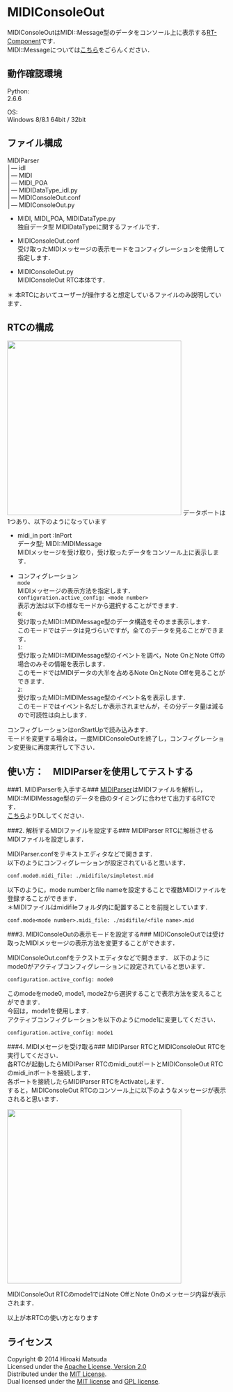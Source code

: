 MIDIConsoleOut
======================
MIDIConsoleOutはMIDI::Message型のデータをコンソール上に表示する[RT-Component][rtm]です．  
MIDI::Messageについては[こちら][idl]をごらんください．

[rtm]:http://www.openrtm.org/openrtm/ja
[idl]: https://github.com/HiroakiMatsuda/MIDIDataType

動作確認環境
------
Python:  
2.6.6  

OS:  
Windows 8/8.1 64bit / 32bit  

ファイル構成
------
MIDIParser  
│― idl   
│― MIDI  
│― MIDI_POA  
│― MIDIDataType_idl.py  
│― MIDIConsoleOut.conf  
│― MIDIConsoleOut.py  

* MIDI, MIDI_POA, MIDIDataType.py  
独自データ型 MIDIDataTypeに関するファイルです．  
 
* MIDIConsoleOut.conf  
受け取ったMIDIメッセージの表示モードをコンフィグレーションを使用して指定します．    

* MIDIConsoleOut.py  
MIDIConsoleOut RTC本体です．  

＊ 本RTCにおいてユーザーが操作すると想定しているファイルのみ説明しています．  

RTCの構成
------  
<img src="https://farm6.staticflickr.com/5604/15666637945_6168d9bcac.jpg" width="400px" />    
データポートは1つあり、以下のようになっています  
  
* midi\_in port :InPort  
データ型; MIDI::MIDIMessage  
MIDIメッセージを受け取り，受け取ったデータをコンソール上に表示します．  

* コンフィグレーション  
  ```mode```  
 MIDIメッセージの表示方法を指定します．  
 ```configuration.active_config: <mode number>```  
 表示方法は以下の様なモードから選択することができます．  
 ```0```:  
 受け取ったMIDI::MIDIMessage型のデータ構造をそのまま表示します．  
 このモードではデータは見づらいですが，全てのデータを見ることができます．  
 ```1```:   
 受け取ったMIDI::MIDIMessage型のイベントを調べ，Note OnとNote Offの場合のみその情報を表示します．  
 このモードではMIDIデータの大半を占めるNote OnとNote Offを見ることができます．  
 ```2```:  
 受け取ったMIDI::MIDIMessage型のイベント名を表示します．  
 このモードではイベント名だしか表示されませんが，その分データ量は減るので可読性は向上します．   
 

 コンフィグレーションはonStartUpで読み込みます．  
 モードを変更する場合は，一度MIDIConsoleOutを終了し，コンフィグレーション変更後に再度実行して下さい．


使い方：　MIDIParserを使用してテストする
------
###1. MIDIParserを入手する###
[MIDIParser][parser]はMIDIファイルを解析し，MIDI::MIDIMessage型のデータを曲のタイミングに合わせて出力するRTCです．  
[こちら][parser]よりDLしてください．

[parser]:https://github.com/HiroakiMatsuda/MIDIParser  


###2. 解析するMIDIファイルを設定する###
MIDIParser RTCに解析させるMIDIファイルを設定します．  

MIDIParser.confをテキストエディタなどで開きます．  
以下のようにコンフィグレーションが設定されていると思います．  

```conf.mode0.midi_file: ./midifile/simpletest.mid ```     

以下のように，mode numberとfile nameを設定することで複数MIDIファイルを登録することができます．  
＊MIDIファイルはmidifileフォルダ内に配置することを前提としています．  

```conf.mode<mode number>.midi_file: ./midifile/<file name>.mid ```     
 
###3. MIDIConsoleOutの表示モードを設定する###
MIDIConsoleOutでは受け取ったMIDIメッセージの表示方法を変更することができます．  

MIDIConsoleOut.confをテクストエディタなどで開きます．
以下のようにmode0がアクティブコンフィグレーションに設定されていると思います．  

```configuration.active_config: mode0```   

このmodeをmode0, mode1, mode2から選択することで表示方法を変えることができます．  
今回は，mode1を使用します．  
アクティブコンフィグレーションを以下のようにmode1に変更してください．  

```configuration.active_config: mode1```  
  
###4. MIDIメセージを受け取る###
MIDIParser RTCとMIDIConsoleOut RTCを実行してください．  
各RTCが起動したらMIDIParser RTCのmidi\_outポートとMIDIConsoleOut RTCのmidi\_inポートを接続します．  
各ポートを接続したらMIDIParser RTCをActivateします．  
すると，MIDIConsoleOut RTCのコンソール上に以下のようなメッセージが表示されると思います． 

<img src="https://farm8.staticflickr.com/7525/15480659597_7b957a5788.jpg" width="400px" />   

MIDIConsoleOut RTCのmode1ではNote OffとNote Onのメッセージ内容が表示されます．  
      
以上が本RTCの使い方となります  

ライセンス
----------
Copyright &copy; 2014 Hiroaki Matsuda  
Licensed under the [Apache License, Version 2.0][Apache]  
Distributed under the [MIT License][mit].  
Dual licensed under the [MIT license][MIT] and [GPL license][GPL].  
 
[Apache]: http://www.apache.org/licenses/LICENSE-2.0
[MIT]: http://www.opensource.org/licenses/mit-license.php
[GPL]: http://www.gnu.org/licenses/gpl.html